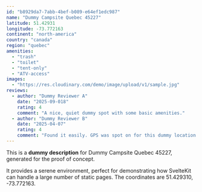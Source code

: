 ```yaml
---
id: "b8929da7-7abb-4bef-b089-e64ef1edc987"
name: "Dummy Campsite Quebec 45227"
latitude: 51.42931
longitude: -73.772163
continent: "north-america"
country: "canada"
region: "quebec"
amenities:
  - "trash"
  - "toilet"
  - "tent-only"
  - "ATV-access"
images:
  - "https://res.cloudinary.com/demo/image/upload/v1/sample.jpg"
reviews:
  - author: "Dummy Reviewer A"
    date: "2025-09-018"
    rating: 4
    comment: "A nice, quiet dummy spot with some basic amenities."
  - author: "Dummy Reviewer B"
    date: "2025-04-07"
    rating: 4
    comment: "Found it easily. GPS was spot on for this dummy location."
---
```


This is a **dummy description** for Dummy Campsite Quebec 45227, generated for the proof of concept.

It provides a serene environment, perfect for demonstrating how SvelteKit can handle a large number of static pages. The coordinates are 51.429310, -73.772163.
